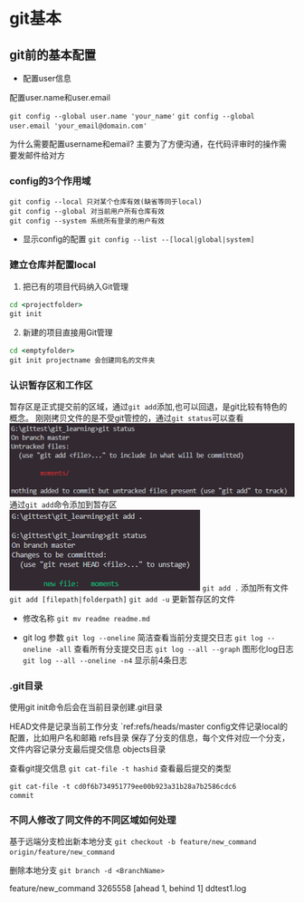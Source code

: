 # git基本

## git前的基本配置

+ 配置user信息

配置user.name和user.email

`git config --global user.name 'your_name'`
`git config --global user.email 'your_email@domain.com'`

为什么需要配置username和email?
主要为了方便沟通，在代码评审时的操作需要发邮件给对方

### config的3个作用域

```git
git config --local 只对某个仓库有效(缺省等同于local)
git config --global 对当前用户所有仓库有效
git config --system 系统所有登录的用户有效
```

+ 显示config的配置
`git config --list --[local|global|system]`

### 建立仓库并配置local

1. 把已有的项目代码纳入Git管理

```cmd
cd <projectfolder>
git init
```

2. 新建的项目直接用Git管理

```cmd
cd <emptyfolder>
git init projectname 会创建同名的文件夹
```

### 认识暂存区和工作区

暂存区是正式提交前的区域，通过`git add`添加,也可以回退，是git比较有特色的概念。
刚刚拷贝文件的是不受git管控的，通过`git status`可以查看
![gitstatus](imgs/gitstatus1.PNG)
通过`git add`命令添加到暂存区
![gitstatus](imgs/gitadd1.PNG)
`git add .` 添加所有文件
`git add [filepath|folderpath]`
`git add -u` 更新暂存区的文件

+ 修改名称
`git mv readme readme.md`

+ git log 参数
`git log --oneline` 简洁查看当前分支提交日志
`git log --oneline -all` 查看所有分支提交日志
`git log --all --graph` 图形化log日志
`git log --all --oneline -n4` 显示前4条日志

### .git目录

使用git init命令后会在当前目录创建.git目录

HEAD文件是记录当前工作分支
`ref:refs/heads/master
config文件记录local的配置，比如用户名和邮箱
refs目录 保存了分支的信息，每个文件对应一个分支，文件内容记录分支最后提交信息
objects目录 

查看git提交信息
`git cat-file -t hashid` 查看最后提交的类型

```
git cat-file -t cd0f6b734951779ee00b923a31b28a7b2586cdc6
commit
```

### 不同人修改了同文件的不同区域如何处理

基于远端分支检出新本地分支
`git checkout -b feature/new_command origin/feature/new_command`

删除本地分支
`git branch -d <BranchName>`

feature/new_command 3265558 [ahead 1, behind 1] ddtest1.log
